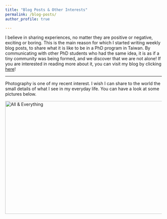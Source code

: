 ```yaml
---
title: "Blog Posts & Other Interests"
permalink: /blog-posts/
author_profile: true

---
```


I believe in sharing experiences, no matter they are positive or negative, exciting or boring. This is the main reason for which I started writing weekly blog posts, to share what it is like to be in a PhD program in Taiwan. By communicating with other PhD students who had the same idea, it is as if a tiny community was being formed, and we discover that we are not alone!
If you are interested in reading more about it, you can visit my blog by clicking <a href="https://mytaiwanesephd.com/" target="_blank" rel="noopener">here</a>!

<hr />

Photography is one of my recent interest. I wish I can share to the world the small details of what I see in my everyday life. You can have a look at some pictures below.

<a data-flickr-embed="true"  href="https://www.flickr.com/photos/161476424@N05/albums/72157701579228162" title="All &amp; Everything"><img src="https://farm5.staticflickr.com/4872/32304951858_2064b6a79e_z.jpg" width="640" height="363" alt="All &amp; Everything"></a><script async src="//embedr.flickr.com/assets/client-code.js" charset="utf-8"></script>
